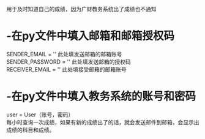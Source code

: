 用于及时知道自己的成绩，因为广财教务系统出了成绩也不通知
# -在py文件中填入邮箱和邮箱授权码
SENDER_EMAIL = ''   此处填发送邮箱的邮箱账号<br>
SENDER_PASSWORD = ''   此处填发送邮箱的授权码<br>
RECEIVER_EMAIL = ''    此处填接受邮箱的邮箱账号<br>

# -在py文件中填入教务系统的账号和密码
user = User（账号，密码）<br>
每小时查询一次成绩，如果有新的成绩出了的话，就会发送邮件到邮箱，会显示出成绩的科目和成绩。
